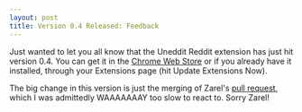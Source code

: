 ```yaml
---
layout: post
title: Version 0.4 Released: Feedback
---
```

Just wanted to let you all know that the Uneddit Reddit extension has just hit version 0.4. You can get it in the [Chrome Web Store](https://chrome.google.com/webstore/detail/uneddit-reddit/akibhpdlinfcelalimeibjcdolmfifel) or if you already have it installed, through your Extensions page (hit Update Extensions Now).

The big change in this version is just the merging of Zarel's [pull request](https://github.com/Zarel/UnedditExtension/commit/4daa3eb4364aa1201d588ed1a18effa002865427), which I was admittedly WAAAAAAAY too slow to react to. Sorry Zarel!
